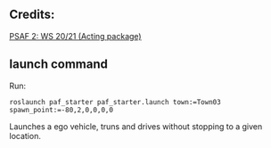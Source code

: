 ## Credits:

[PSAF 2: WS 20/21 (Acting package)](https://github.com/ll7/psaf2/tree/main/Acting)
## launch command


Run:
```
roslaunch paf_starter paf_starter.launch town:=Town03 spawn_point:=-80,2,0,0,0,0
```

Launches a ego vehicle, truns and drives without stopping to a given location.
